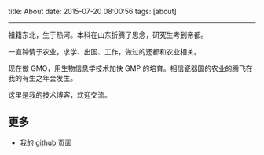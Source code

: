 title: About
date: 2015-07-20 08:00:56
tags: [about] 

---

祖籍东北，生于热河。本科在山东折腾了思念，研究生考到帝都。

一直钟情于农业，求学、出国、工作，做过的还都和农业相关。

现在做 GMO，用生物信息学技术加快 GMP 的培育。相信瓷器国的农业的腾飞在我的有生之年会发生。

这里是我的技术博客，欢迎交流。

## 更多
- [我的 github 页面](https://github.com/daweih)

